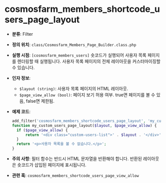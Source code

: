 # cosmosfarm_members_shortcode_users_page_layout

- **분류**: Filter
- **정의 위치**: `class/Cosmosfarm_Members_Page_Builder.class.php`
- **실행 시점**: `[cosmosfarm_members_users]` 숏코드가 실행되어 사용자 목록 페이지를 렌더링할 때 실행됩니다. 사용자 목록 페이지의 전체 레이아웃을 커스터마이징할 수 있습니다.
- **인자 정보**:
  - `$layout (string)`: 사용자 목록 페이지의 HTML 레이아웃.
  - `$page_view_allow (bool)`: 페이지 보기 허용 여부. true면 페이지를 볼 수 있음, false면 제한됨.
- **예제 코드**:

  ```php
  add_filter('cosmosfarm_members_shortcode_users_page_layout', 'my_custom_users_page_layout', 10, 2);
  function my_custom_users_page_layout($layout, $page_view_allow) {
    if ($page_view_allow) {
        return '<div class="custom-users-list">' . $layout . '</div>';
    }
    return '<p>사용자 목록을 볼 수 없습니다.</p>';
  }
  ```

- **주의 사항**: 필터 함수는 반드시 HTML 문자열을 반환해야 합니다. 반환된 레이아웃은 숏코드가 삽입된 페이지에 표시됩니다.
- **관련 훅**: `cosmosfarm_members_shortcode_users_page_view_allow`
